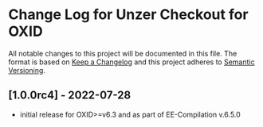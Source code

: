 # Change Log for Unzer Checkout for OXID

All notable changes to this project will be documented in this file.
The format is based on [Keep a Changelog](http://keepachangelog.com/)
and this project adheres to [Semantic Versioning](http://semver.org/).

## [1.0.0rc4] - 2022-07-28

- initial release for OXID>=v6.3 and as part of EE-Compilation v.6.5.0
